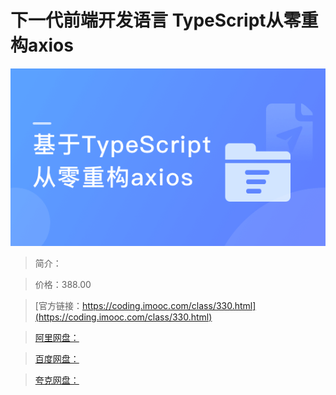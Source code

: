# 下一代前端开发语言 TypeScript从零重构axios

![img](../../assets/5fc063df09d238c605400304.png)

> 简介：

> 价格：388.00

> [官方链接：https://coding.imooc.com/class/330.html](https://coding.imooc.com/class/330.html)

> [阿里网盘：]()

> [百度网盘：]()

> [夸克网盘：]()
